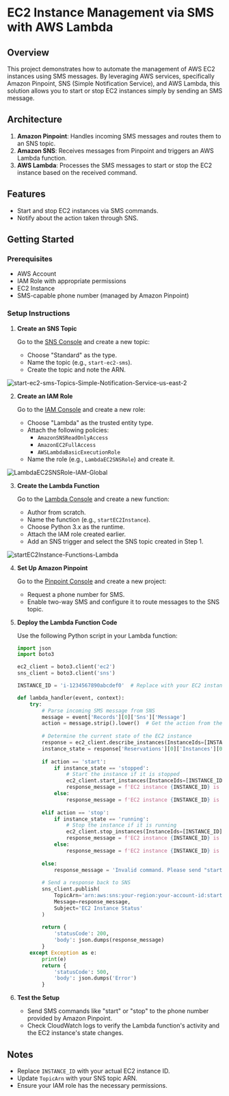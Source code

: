 # EC2 Instance Management via SMS with AWS Lambda

## Overview

This project demonstrates how to automate the management of AWS EC2 instances using SMS messages. By leveraging AWS services, specifically Amazon Pinpoint, SNS (Simple Notification Service), and AWS Lambda, this solution allows you to start or stop EC2 instances simply by sending an SMS message.

## Architecture

1. **Amazon Pinpoint**: Handles incoming SMS messages and routes them to an SNS topic.
2. **Amazon SNS**: Receives messages from Pinpoint and triggers an AWS Lambda function.
3. **AWS Lambda**: Processes the SMS messages to start or stop the EC2 instance based on the received command.

## Features

- Start and stop EC2 instances via SMS commands.
- Notify about the action taken through SNS.

## Getting Started

### Prerequisites

- AWS Account
- IAM Role with appropriate permissions
- EC2 Instance
- SMS-capable phone number (managed by Amazon Pinpoint)

### Setup Instructions

1. **Create an SNS Topic**

   Go to the [SNS Console](https://console.aws.amazon.com/sns) and create a new topic:
   - Choose "Standard" as the type.
   - Name the topic (e.g., `start-ec2-sms`).
   - Create the topic and note the ARN.

![start-ec2-sms-Topics-Simple-Notification-Service-us-east-2](https://github.com/user-attachments/assets/04003ff2-b9c6-4811-8873-404ce490441a)


2. **Create an IAM Role**

   Go to the [IAM Console](https://console.aws.amazon.com/iam) and create a new role:
   - Choose "Lambda" as the trusted entity type.
   - Attach the following policies:
     - `AmazonSNSReadOnlyAccess`
     - `AmazonEC2FullAccess`
     - `AWSLambdaBasicExecutionRole`
   - Name the role (e.g., `LambdaEC2SNSRole`) and create it.

![LambdaEC2SNSRole-IAM-Global](https://github.com/user-attachments/assets/c2370253-242a-4ca9-8de0-91ec5fda12a0)


3. **Create the Lambda Function**

   Go to the [Lambda Console](https://console.aws.amazon.com/lambda) and create a new function:
   - Author from scratch.
   - Name the function (e.g., `startEC2Instance`).
   - Choose Python 3.x as the runtime.
   - Attach the IAM role created earlier.
   - Add an SNS trigger and select the SNS topic created in Step 1.

![startEC2Instance-Functions-Lambda](https://github.com/user-attachments/assets/5f4442ff-a806-4140-9ab6-7608a9e86e0d)


4. **Set Up Amazon Pinpoint**

   Go to the [Pinpoint Console](https://console.aws.amazon.com/pinpoint) and create a new project:
   - Request a phone number for SMS.
   - Enable two-way SMS and configure it to route messages to the SNS topic.

5. **Deploy the Lambda Function Code**

   Use the following Python script in your Lambda function:

   ```python
   import json
   import boto3

   ec2_client = boto3.client('ec2')
   sns_client = boto3.client('sns')

   INSTANCE_ID = 'i-1234567890abcdef0'  # Replace with your EC2 instance ID

   def lambda_handler(event, context):
       try:
           # Parse incoming SMS message from SNS
           message = event['Records'][0]['Sns']['Message']
           action = message.strip().lower()  # Get the action from the SMS message
           
           # Determine the current state of the EC2 instance
           response = ec2_client.describe_instances(InstanceIds=[INSTANCE_ID])
           instance_state = response['Reservations'][0]['Instances'][0]['State']['Name']
           
           if action == 'start':
               if instance_state == 'stopped':
                   # Start the instance if it is stopped
                   ec2_client.start_instances(InstanceIds=[INSTANCE_ID])
                   response_message = f'EC2 instance {INSTANCE_ID} is starting.'
               else:
                   response_message = f'EC2 instance {INSTANCE_ID} is already running.'
           
           elif action == 'stop':
               if instance_state == 'running':
                   # Stop the instance if it is running
                   ec2_client.stop_instances(InstanceIds=[INSTANCE_ID])
                   response_message = f'EC2 instance {INSTANCE_ID} is stopping.'
               else:
                   response_message = f'EC2 instance {INSTANCE_ID} is already stopped.'
           
           else:
               response_message = 'Invalid command. Please send "start" or "stop".'
           
           # Send a response back to SNS
           sns_client.publish(
               TopicArn='arn:aws:sns:your-region:your-account-id:start-ec2-sms',  # Replace with your SNS Topic ARN
               Message=response_message,
               Subject='EC2 Instance Status'
           )
           
           return {
               'statusCode': 200,
               'body': json.dumps(response_message)
           }
       except Exception as e:
           print(e)
           return {
               'statusCode': 500,
               'body': json.dumps('Error')
           }
   ```

6. **Test the Setup**

   - Send SMS commands like "start" or "stop" to the phone number provided by Amazon Pinpoint.
   - Check CloudWatch logs to verify the Lambda function's activity and the EC2 instance's state changes.

## Notes

- Replace `INSTANCE_ID` with your actual EC2 instance ID.
- Update `TopicArn` with your SNS topic ARN.
- Ensure your IAM role has the necessary permissions.
